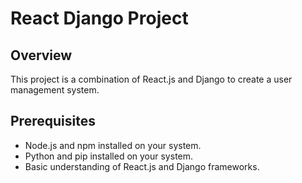 # React Django Project

## Overview

This project is a combination of React.js and Django to create a user management system.

## Prerequisites

- Node.js and npm installed on your system.
- Python and pip installed on your system.
- Basic understanding of React.js and Django frameworks.
